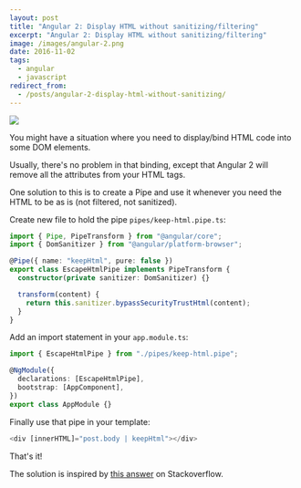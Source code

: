 ```yaml
---
layout: post
title: "Angular 2: Display HTML without sanitizing/filtering"
excerpt: "Angular 2: Display HTML without sanitizing/filtering"
image: /images/angular-2.png
date: 2016-11-02
tags:
  - angular
  - javascript
redirect_from:
  - /posts/angular-2-display-html-without-sanitizing/
---
```


![](/images/angular-2.png)

You might have a situation where you need to display/bind HTML code into some DOM elements.

Usually, there's no problem in that binding, except that Angular 2 will remove all the attributes from your HTML tags.

One solution to this is to create a Pipe and use it whenever you need the HTML to be as is (not filtered, not sanitized).

Create new file to hold the pipe `pipes/keep-html.pipe.ts`:

```typescript
import { Pipe, PipeTransform } from "@angular/core";
import { DomSanitizer } from "@angular/platform-browser";

@Pipe({ name: "keepHtml", pure: false })
export class EscapeHtmlPipe implements PipeTransform {
  constructor(private sanitizer: DomSanitizer) {}

  transform(content) {
    return this.sanitizer.bypassSecurityTrustHtml(content);
  }
}
```

Add an import statement in your `app.module.ts`:

```typescript
import { EscapeHtmlPipe } from "./pipes/keep-html.pipe";

@NgModule({
  declarations: [EscapeHtmlPipe],
  bootstrap: [AppComponent],
})
export class AppModule {}
```

Finally use that pipe in your template:

```typescript
<div [innerHTML]="post.body | keepHtml"></div>
```

That's it!

The solution is inspired by [this answer](https://stackoverflow.com/questions/37076867/in-rc-1-some-styles-cant-be-added-using-binding-syntax/37076868#37076868) on Stackoverflow.
